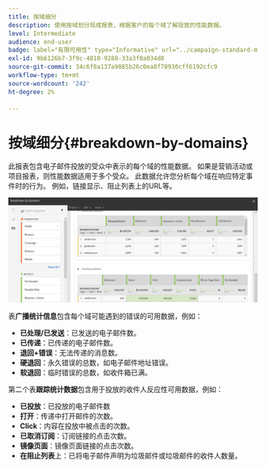 ```yaml
---
title: 按域细分
description: 使用按域划分现成报表，根据客户的每个域了解投放的性能数据。
level: Intermediate
audience: end-user
badge: label="有限可用性" type="Informative" url="../campaign-standard-migration-home.md" tooltip="仅限于Campaign Standard已迁移的用户"
exl-id: 9b6126b7-3f9c-4810-9288-33a3f0a034d8
source-git-commit: 34c6f8a137a9085b26c0ea8f78930cff6192cfc9
workflow-type: tm+mt
source-wordcount: '242'
ht-degree: 2%

---
```


# 按域细分{#breakdown-by-domains}

此报表包含电子邮件投放的受众中表示的每个域的性能数据。 如果是营销活动或项目报表，则性能数据适用于多个受众。 此数据允许您分析每个域在响应特定事件时的行为。 例如，链接显示、阻止列表上的URL等。

![](assets/delivery_reports_6.png)

表&#x200B;**广播统计信息**&#x200B;包含每个域可能遇到的错误的可用数据，例如：

* **已处理/已发送**：已发送的电子邮件数。
* **已传递**：已传递的电子邮件数。
* **退回+错误**：无法传递的消息数。
* **硬退回**：永久错误的总数，如电子邮件地址错误。
* **软退回**：临时错误的总数，如收件箱已满。

第二个表&#x200B;**跟踪统计数据**&#x200B;包含用于投放的收件人反应性可用数据，例如：

* **已投放**：已投放的电子邮件数
* **打开**：传递中打开邮件的次数。
* **Click**：内容在投放中被点击的次数。
* **已取消订阅**：订阅链接的点击次数。
* **镜像页面**：镜像页面链接的点击次数。
* **在阻止列表**&#x200B;上：已将电子邮件声明为垃圾邮件或垃圾邮件的收件人数量。
